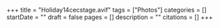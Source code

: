 +++
title = "Holiday14cecstage.avif"
tags = ["Photos"]
categories = []
startDate = ""
draft = false
pages = []
description = ""
citations = []
+++
